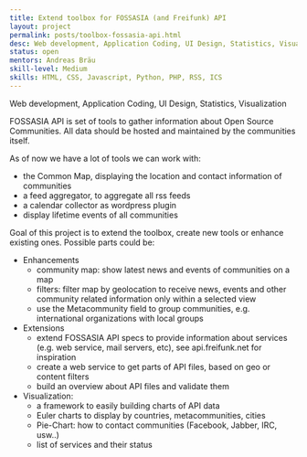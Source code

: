 ```yaml
---
title: Extend toolbox for FOSSASIA (and Freifunk) API
layout: project
permalink: posts/toolbox-fossasia-api.html
desc: Web development, Application Coding, UI Design, Statistics, Visualization
status: open
mentors: Andreas Bräu
skill-level: Medium
skills: HTML, CSS, Javascript, Python, PHP, RSS, ICS
---
```

Web development, Application Coding, UI Design, Statistics, Visualization

FOSSASIA API is set of tools to gather information about Open Source Communities. All data should be hosted and maintained by the communities itself.

As of now we have a lot of tools we can work with:

* the Common Map, displaying the location and contact information of communities
* a feed aggregator, to aggregate all rss feeds
* a calendar collector as wordpress plugin
* display lifetime events of all communities

Goal of this project is to extend the toolbox, create new tools or enhance existing ones. Possible parts could be:

* Enhancements
	* community map: show latest news and events of communities on a map
	* filters: filter map by geolocation to receive news, events and other community related information only within a selected view
	* use the Metacommunity field to group communities, e.g. international organizations with local groups
* Extensions
	* extend FOSSASIA API specs to provide information about services (e.g. web service, mail servers, etc), see api.freifunk.net for inspiration
	* create a web service to get parts of API files, based on geo or content filters
	* build an overview about API files and validate them
* Visualization:
	* a framework to easily building charts of API data
	* Euler charts to display by countries, metacommunities, cities
	* Pie-Chart: how to contact communities (Facebook, Jabber, IRC, usw..)
	* list of services and their status
